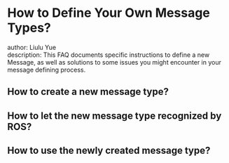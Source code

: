 # How to Define Your Own Message Types?
author: Liulu Yue <br />
description: This FAQ documents specific instructions to define a new Message, as well as solutions to some issues you might encounter in your message defining process.

## How to create a new message type?

## How to let the new message type recognized by ROS?

## How to use the newly created message type?


